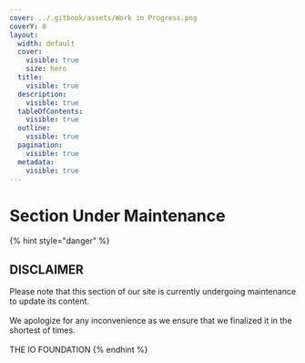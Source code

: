```yaml
---
cover: ../.gitbook/assets/Work in Progress.png
coverY: 0
layout:
  width: default
  cover:
    visible: true
    size: hero
  title:
    visible: true
  description:
    visible: true
  tableOfContents:
    visible: true
  outline:
    visible: true
  pagination:
    visible: true
  metadata:
    visible: true
---
```


# Section Under Maintenance

{% hint style="danger" %}
## DISCLAIMER

Please note that this section of our site is currently undergoing maintenance to update its content.\
\
We apologize for any inconvenience as we ensure that we finalized it in the shortest of times.\
\
THE IO FOUNDATION
{% endhint %}

